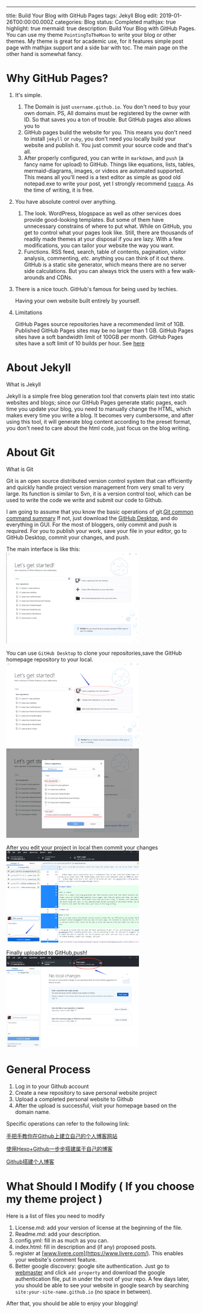 ---
title: Build Your Blog with GitHub Pages
tags: Jekyll Blog
edit: 2019-01-26T00:00:00.000Z
categories: Blog
status: Completed
mathjax: true
highlight: true
mermaid: true
description: Build Your Blog with GitHub Pages. You can use my theme `PointingToTheMoon` to write your blog or other themes. My theme is great for academic use, for it features simple post page with mathjax support and a side bar with toc. The main page on the other hand is somewhat fancy.


# Why GitHub Pages?

1. It's simple.

   1. The Domain is just `username.github.io`. You don't need to buy your own domain. PS, All domains must be registered by the owner with ID. So that saves you a ton of trouble. But GitHub pages also allows you to 
   2. GitHub pages build the website for you. This means you don't need to install `jekyll` or `ruby`, you don't need you locally build your website and publish it. You just commit your source code and that's all. 
   3. After properly configured, you can write in `markdown`, and `push` (a fancy name for upload) to GitHub.  Things like equations, lists, tables, mermaid-diagrams, images, or videos are automated supported. This means all you'll need is a text editor as simple as good old notepad.exe to write your post, yet I strongly recommend [`typora`](https://www.typora.io/). As the time of writing, it is free.

2. You have absolute control over anything.

   1. The look. WordPress, blogspace as well as other services does provide good-looking templates. But some of them have unnecessary constrains of where to put what. While on GitHub, you get to control what your pages look like. Still, there are thousands of readily made themes at your disposal if you are lazy. With a few modifications, you can tailor your website the way you want.
   2. Functions. RSS feed, search, table of contents, pagination, visitor analysis, commenting, *etc*. anything you can think of it out there. GitHub is a static site generator, which means there are no server side calculations. But you can always trick the users with a few walk-arounds and CDNs.

3. There is a nice touch. GitHub's famous for being used by techies.

   Having your own website built entirely by yourself.

4. Limitations

   GitHub Pages source repositories have a recommended limit of 1GB. Published GitHub Pages sites may be no larger than 1 GB. GitHub Pages sites have a soft bandwidth limit of 100GB per month.	GitHub Pages sites have a soft limit of 10 builds per hour. See [here](https://help.github.com/articles/what-is-github-pages/#usage-limits)

# About Jekyll

What is Jekyll

Jekyll is a simple free blog generation tool that converts plain text into static websites and blogs; since our GitHub Pages generate static pages, each time you update your blog, you need to manually change the HTML, which makes every time you write a blog. It becomes very cumbersome, and after using this tool, it will generate blog content according to the preset format, you don't need to care about the html code, just focus on the blog writing.

# About Git

What is Git

Git is an open source distributed version control system that can efficiently and quickly handle project version management from very small to very large. Its function is similar to Svn, it is a version control tool, which can be used to write the code we write and submit our code to Github.

I am going to assume that you know the basic operations of git.[Git common command summary](https://blog.csdn.net/tomatozaitian/article/details/73515849) If not, just download the [GitHub Desktop](https://desktop.github.com/), and do everything in GUI. For the most of bloggers, only commit and push is required. For you to publish your work, save your file in your editor, go to GitHub Desktop, commit your changes, and push.

The main interface is like this:
<img src="https://raw.githubusercontent.com/Cr7-joker/Cr7-joker.github.io/master/_posts/2019-01-26-Jekyll-Build/assets/Main%20interface.png" width="70%">

You can use `GitHub Desktop` to clone your repositories,save the GitHub homepage repository to your local.
<img src="https://raw.githubusercontent.com/Cr7-joker/Cr7-joker.github.io/master/_posts/2019-01-26-Jekyll-Build/assets/clone1.png" width="70%">
<img src="https://raw.githubusercontent.com/Cr7-joker/Cr7-joker.github.io/master/_posts/2019-01-26-Jekyll-Build/assets/clone2.png" width="70%">

After you edit your project in local then commit your changes
<img src="https://raw.githubusercontent.com/Cr7-joker/Cr7-joker.github.io/master/_posts/2019-01-26-Jekyll-Build/assets/commit.png" width="70%">

Finally uploaded to GitHub,push!
<img src="https://raw.githubusercontent.com/Cr7-joker/Cr7-joker.github.io/master/_posts/2019-01-26-Jekyll-Build/assets/push.png" width="70%">

# General Process
1. Log in to your Github account
2. Create a new repository to save personal website project
3. Upload a completed personal website to Github
4. After the upload is successful, visit your homepage based on the domain name.

Specific operations can refer to the following link:

[手把手教你在Github上建立自己的个人博客网站](https://blog.csdn.net/u012168038/article/details/77715439)

[使用Hexo+Github一步步搭建属于自己的博客](https://www.cnblogs.com/fengxiongZz/p/7707219.html)

[Github搭建个人博客](https://blog.csdn.net/xudailong_blog/article/details/78762262)

# What Should I Modify ( If you choose my theme project )

Here is a list of files you need to modify

1. License.md: add your version of license at the beginning of the file.
2. Readme.md: add your description.
3. config.yml: fill in as much as you can.
4. index.html: fill in description and (if any) proposed posts.
5. register at [www.livere.com](https://www.livere.com/). This enables your website's comment feature.
6. Better google discovery: google site authentication. Just go to [webmaster](https://search.google.com/search-console?hl=en) and click `add property` and download the google authentication file, put in under the root of your repo. A few days later, you should be able to see your website in google search by searching `site:your-site-name.github.io` (no space in between).

After that, you should be able to enjoy your blogging!